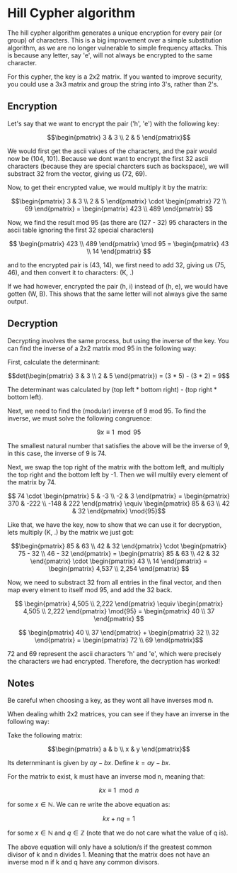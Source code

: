 # Hill Cypher algorithm

The hill cypher algorithm generates a unique encryption for every pair (or group) of characters. This is a big
improvement over a simple substitution algorithm, as we are no longer vulnerable to simple frequency attacks. This is
because any letter, say 'e', will not always be encrypted to the same character.

For this cypher, the key is a 2x2 matrix. If you wanted to improve security, you could use a 3x3 matrix and group the
string into 3's, rather than 2's.

## Encryption

Let's say that we want to encrypt the pair ('h', 'e') with the following key:

```math
\begin{pmatrix}

3 & 3 \\
2 & 5 

\end{pmatrix}
```

We would first get the ascii values of the characters, and the pair would now be (104, 101). Because we dont want to encrypt the first 32 ascii characters (because they are special charcters such as backspace), we will substract 32 from the vector, giving us (72, 69).

Now, to get their encrypted value, we would multiply it by the matrix: 


```math
\begin{pmatrix}

3 & 3 \\
2 & 5 

\end{pmatrix}

\cdot

\begin{pmatrix}

72 \\
69 

\end{pmatrix}


= 

\begin{pmatrix}

423 \\
489 

\end{pmatrix}

```

Now, we find the result mod 95 (as there are (127 - 32) 95 characters in the ascii table ignoring the first 32 special characters)

```math

\begin{pmatrix}

423 \\
489 

\end{pmatrix}

\mod 95

= 

\begin{pmatrix}

43 \\
14 

\end{pmatrix}

```


and to the encrypted pair is (43, 14), we first need to add 32, giving us (75, 46), and then convert it to characters: (K, .)

If we had however, encrypted the pair (h, i) instead of (h, e), we would have gotten (W, B). This shows that the same letter will not always give the same output. 


## Decryption 

Decrypting involves the same process, but using the inverse of the key. You can find the inverse of a 2x2 matrix mod 95 in the following way: 

First, calculate the determinant: 

```math
det(\begin{pmatrix}
3 & 3 \\
2 & 5 
\end{pmatrix})

= (3 * 5) - (3 * 2) = 9
```

The determinant was calculated by (top left * bottom right) - (top right * bottom left). 

Next, we need to find the (modular) inverse of 9 mod 95. To find the inverse, we must solve the following congruence: 

```math

9x \equiv 1 \mod{95}

```

The smallest natural number that satisfies the above will be the inverse of 9, in this case, the inverse of 9 is 74.

Next, we swap the top right of the matrix with the bottom left, and multiply the top right and the bottom left by -1. Then we will multily every element of the matrix by 74. 

```math

74 \cdot

\begin{pmatrix}

5 & -3 \\
-2 & 3 

\end{pmatrix}

=

\begin{pmatrix}

370  & -222 \\
-148 & 222 

\end{pmatrix}

\equiv 

\begin{pmatrix}

85  & 63 \\
42 & 32 

\end{pmatrix}


\mod{95}
```

Like that, we have the key, now to show that we can use it for decryption, lets multiply (K, .) by the matrix we just got: 


```math
\begin{pmatrix}

85  & 63 \\
42 & 32 

\end{pmatrix}

\cdot

\begin{pmatrix}

75 - 32 \\ 
46 - 32   

\end{pmatrix}


=    

\begin{pmatrix}

85  & 63 \\
42 & 32 

\end{pmatrix}

\cdot

\begin{pmatrix}

43 \\ 
14  

\end{pmatrix}

=

\begin{pmatrix}

4,537 \\
2,254 

\end{pmatrix}

```

Now, we need to substract 32 from all entries in the final vector, and then map every elment to itself mod 95, and add the 32 back.  

```math

\begin{pmatrix}

4,505 \\
2,222 

\end{pmatrix}

\equiv 

\begin{pmatrix}

4,505 \\
2,222 

\end{pmatrix}

\mod{95}

=

\begin{pmatrix}

40 \\
37 

\end{pmatrix}

```

```math

\begin{pmatrix}

40 \\
37 

\end{pmatrix}

+ 

\begin{pmatrix}

32 \\
32 

\end{pmatrix}

= 

\begin{pmatrix}

72 \\
69 

\end{pmatrix}
```


72 and 69 represent the ascii characters 'h' and 'e', which were precisely the characters we had encrypted. Therefore, the decryption has worked! 

## Notes

Be careful when choosing a key, as they wont all have inverses mod n. 

When dealing whith 2x2 matrices, you can see if they have an inverse in the following way: 

Take the following matrix: 

```math
\begin{pmatrix}

a  & b \\
x & y 

\end{pmatrix}
```

Its deternminant is given by $ay - bx$. Define $k = ay - bx$. 

For the matrix to exist, k must have an inverse mod n, meaning that: 

```math
kx \equiv 1 \mod{n}
```

for some $x \in \mathbb{N}$. We can re write the above equation as: 

```math
kx + nq = 1
```

for some $x \in \mathbb{N}$ and $q \in \mathbb{Z}$ (note that we do not care what the value of q is). 

The above equation will only have a solution/s if the greatest common divisor of k and n divides 1. Meaning that the matrix does not have an inverse mod n if k and q have any common divisors. 
